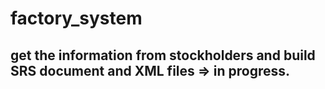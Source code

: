 # factory_system
## get the information from stockholders and build SRS document and XML files =>  in progress.
